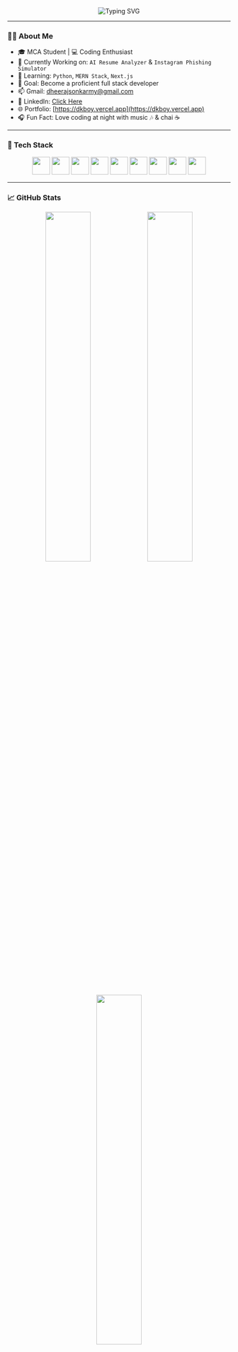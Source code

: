 <div align="center">
  <img src="https://readme-typing-svg.demolab.com?font=Fira+Code&pause=1000&width=435&lines=Hi+%F0%9F%91%8B%2C+I'm+Dheeraj+Sonkar;Full+Stack+Developer+%7C+MCA+Student+%7C+Tech+Lover;Learning+MERN+%2B+React+with+passion!" alt="Typing SVG" />
</div>

---

### 👨‍💻 About Me

- 🎓 MCA Student | 💻 Coding Enthusiast
- 🚀 Currently Working on: `AI Resume Analyzer` & `Instagram Phishing Simulator`
- 🌱 Learning: `Python`, `MERN Stack`, `Next.js`
- 🎯 Goal: Become a proficient full stack developer
- 📫 Gmail: [dheerajsonkarmy@gmail.com](mailto:dheerajsonkarmy@gmail.com)
- 💼 LinkedIn: [Click Here](https://www.linkedin.com/in/dheeraj-sonkar-304b982b7)
- 🌐 Portfolio: [https://dkboy.vercel.app](https://dkboy.vercel.app)
- 🎧 Fun Fact: Love coding at night with music 🎶 & chai ☕

---

### 🧰 Tech Stack

<div align="center">
  <img src="https://cdn.jsdelivr.net/gh/devicons/devicon/icons/html5/html5-original.svg" width="40" />
  <img src="https://cdn.jsdelivr.net/gh/devicons/devicon/icons/css3/css3-original.svg" width="40" />
  <img src="https://cdn.jsdelivr.net/gh/devicons/devicon/icons/javascript/javascript-original.svg" width="40" />
  <img src="https://cdn.jsdelivr.net/gh/devicons/devicon/icons/react/react-original.svg" width="40" />
  <img src="https://cdn.jsdelivr.net/gh/devicons/devicon/icons/nodejs/nodejs-original.svg" width="40" />
  <img src="https://cdn.jsdelivr.net/gh/devicons/devicon/icons/mongodb/mongodb-original.svg" width="40" />
  <img src="https://cdn.jsdelivr.net/gh/devicons/devicon/icons/python/python-original.svg" width="40" />
  <img src="https://cdn.jsdelivr.net/gh/devicons/devicon/icons/git/git-original.svg" width="40" />
  <img src="https://cdn.jsdelivr.net/gh/devicons/devicon/icons/vscode/vscode-original.svg" width="40" />
</div>

---

### 📈 GitHub Stats

<p align="center">
  <img src="https://github-readme-stats.vercel.app/api?username=DHEERAJSONKAR&show_icons=true&theme=light" width="45%" />
  <img src="https://github-readme-streak-stats.herokuapp.com/?user=DHEERAJSONKAR&theme=light" width="45%" />
</p>

<p align="center">
  <img src="https://github-readme-stats.vercel.app/api/top-langs/?username=DHEERAJSONKAR&layout=compact&theme=light" width="45%" />
</p>

---

### 🐍 Contribution Snake Animation

![snake gif](https://github.com/DHEERAJSONKAR/DHEERAJSONKAR/blob/output/github-contribution-grid-snake.gif)

---

### 🎵 Now Playing on Spotify

<p align="center">
  <img src="https://spotify-github-profile.vercel.app/api/view?uid=31khp2a5m7r4u4vopgyqjuq42cya&cover_image=true&theme=novatorem&show_offline=false&background_color=121212&interchange=true&bar_color=53b14f&bar_color_cover=true" alt="Spotify Now Playing" />
</p>

---

### 📌 Pinned Projects

<p align="center">
  <a href="https://github.com/DHEERAJSONKAR/AI-Resume-Analyzer"><img align="center" src="https://github-readme-stats.vercel.app/api/pin/?username=DHEERAJSONKAR&repo=AI-Resume-Analyzer&theme=light" /></a>
  <a href="https://github.com/DHEERAJSONKAR/Instagram-Phishing-Simulator"><img align="center" src="https://github-readme-stats.vercel.app/api/pin/?username=DHEERAJSONKAR&repo=Instagram-Phishing-Simulator&theme=light" /></a>
</p>

---

### 📬 Let's Connect

<p align="center">
  <a href="mailto:dheerajsonkarmy@gmail.com"><img src="https://img.shields.io/badge/Email-Dheeraj-red?style=for-the-badge&logo=gmail&logoColor=white" /></a>
  <a href="https://www.linkedin.com/in/dheeraj-sonkar-304b982b7"><img src="https://img.shields.io/badge/LinkedIn-Dheeraj_Sonkar-blue?style=for-the-badge&logo=linkedin&logoColor=white" /></a>
  <a href="https://dkboy.vercel.app/"><img src="https://img.shields.io/badge/Portfolio-dkboy.vercel.app-%237159c1?style=for-the-badge" /></a>
</p>

---

> ⚡ Designed by [Dheeraj Sonkar](https://github.com/DHEERAJSONKAR)
